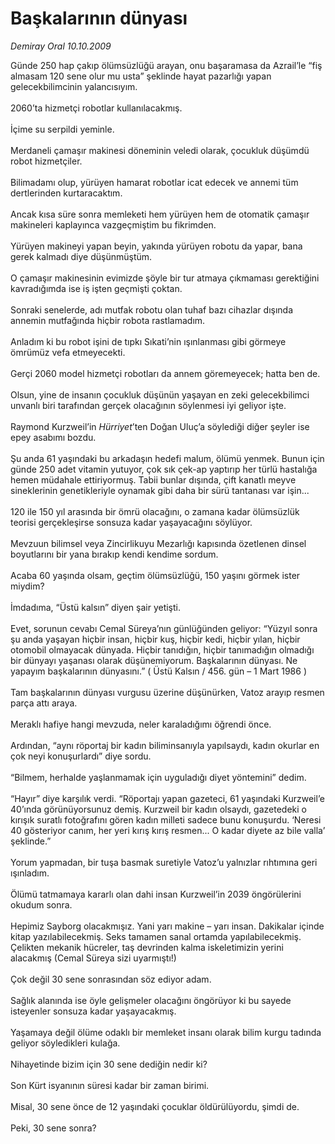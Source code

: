 # Başkalarının dünyası

*Demiray Oral 10.10.2009*

<div class="taraf_structure_2col_1zq">
<div class="margen_n">



 <p>Günde 250 hap çakıp ölümsüzlüğü arayan, onu başaramasa da Azrail’le “fiş almasam 120 sene olur mu usta” şeklinde hayat pazarlığı yapan gelecekbilimcinin yalancısıyım. <br/><br/>2060’ta hizmetçi robotlar kullanılacakmış. <br/><br/>İçime su serpildi yeminle. <br/><br/>Merdaneli çamaşır makinesi döneminin veledi olarak, çocukluk düşümdü robot hizmetçiler. <br/><br/>Bilimadamı olup, yürüyen hamarat robotlar icat edecek ve annemi tüm dertlerinden kurtaracaktım. <br/><br/>Ancak kısa süre sonra memleketi hem yürüyen hem de otomatik çamaşır makineleri kaplayınca vazgeçmiştim bu fikrimden. <br/><br/>Yürüyen makineyi yapan beyin, yakında yürüyen robotu da yapar, bana gerek kalmadı diye düşünmüştüm. <br/><br/>O çamaşır makinesinin evimizde şöyle bir tur atmaya çıkmaması gerektiğini kavradığımda ise iş işten geçmişti çoktan. <br/><br/>Sonraki senelerde, adı mutfak robotu olan tuhaf bazı cihazlar dışında annemin mutfağında hiçbir robota rastlamadım. <br/><br/>Anladım ki bu robot işini de tıpkı Sıkati’nin ışınlanması gibi görmeye ömrümüz vefa etmeyecekti. <br/><br/>Gerçi 2060 model hizmetçi robotları da annem göremeyecek; hatta ben de. <br/><br/>Olsun, yine de insanın çocukluk düşünün yaşayan en zeki gelecekbilimci unvanlı biri tarafından gerçek olacağının söylenmesi iyi geliyor işte. <br/><br/>Raymond Kurzweil’in <i>Hürriyet</i>’ten Doğan Uluç’a söylediği diğer şeyler ise epey asabımı bozdu. <br/><br/>Şu anda 61 yaşındaki bu arkadaşın hedefi malum, ölümü yenmek. Bunun için günde 250 adet vitamin yutuyor, çok sık çek-ap yaptırıp her türlü hastalığa hemen müdahale ettiriyormuş. Tabii bunlar dışında, çift kanatlı meyve sineklerinin genetikleriyle oynamak gibi daha bir sürü tantanası var işin... <br/><br/>120 ile 150 yıl arasında bir ömrü olacağını, o zamana kadar ölümsüzlük teorisi gerçekleşirse sonsuza kadar yaşayacağını söylüyor. <br/><br/>Mevzuun bilimsel veya Zincirlikuyu Mezarlığı kapısında özetlenen dinsel boyutlarını bir yana bırakıp kendi kendime sordum. <br/><br/>Acaba 60 yaşında olsam, geçtim ölümsüzlüğü, 150 yaşını görmek ister miydim? <br/><br/>İmdadıma, “Üstü kalsın” diyen şair yetişti. <br/><br/>Evet, sorunun cevabı Cemal Süreya’nın günlüğünden geliyor: “Yüzyıl sonra şu anda yaşayan hiçbir insan, hiçbir kuş, hiçbir kedi, hiçbir yılan, hiçbir otomobil olmayacak dünyada. Hiçbir tanıdığın, hiçbir tanımadığın olmadığı bir dünyayı yaşanası olarak düşünemiyorum. Başkalarının dünyası. Ne yapayım başkalarının dünyasını.” ( Üstü Kalsın / 456. gün – 1 Mart 1986 ) <br/><br/>Tam başkalarının dünyası vurgusu üzerine düşünürken, Vatoz arayıp resmen parça attı araya. <br/><br/>Meraklı hafiye hangi mevzuda, neler karaladığımı öğrendi önce. <br/><br/>Ardından, “aynı röportaj bir kadın biliminsanıyla yapılsaydı, kadın okurlar en çok neyi konuşurlardı” diye sordu. <br/><br/>“Bilmem, herhalde yaşlanmamak için uyguladığı diyet yöntemini” dedim. <br/><br/>“Hayır” diye karşılık verdi. “Röportajı yapan gazeteci, 61 yaşındaki Kurzweil’e 40’ında görünüyorsunuz demiş. Kurzweil bir kadın olsaydı, gazetedeki o kırışık suratlı fotoğrafını gören kadın milleti sadece bunu konuşurdu. ‘Neresi 40 gösteriyor canım, her yeri kırış kırış resmen... O kadar diyete az bile valla’ şeklinde.” <br/><br/>Yorum yapmadan, bir tuşa basmak suretiyle Vatoz’u yalnızlar rıhtımına geri ışınladım. <br/><br/>Ölümü tatmamaya kararlı olan dahi insan Kurzweil’in 2039 öngörülerini okudum sonra. <br/><br/>Hepimiz Sayborg olacakmışız. Yani yarı makine – yarı insan. Dakikalar içinde kitap yazılabilecekmiş. Seks tamamen sanal ortamda yapılabilecekmiş. Çelikten mekanik hücreler, taş devrinden kalma iskeletimizin yerini alacakmış (Cemal Süreya sizi uyarmıştı!) <br/><br/>Çok değil 30 sene sonrasından söz ediyor adam. <br/><br/>Sağlık alanında ise öyle gelişmeler olacağını öngörüyor ki bu sayede isteyenler sonsuza kadar yaşayacakmış. <br/><br/>Yaşamaya değil ölüme odaklı bir memleket insanı olarak bilim kurgu tadında geliyor söyledikleri kulağa. <br/><br/>Nihayetinde bizim için 30 sene dediğin nedir ki? <br/><br/>Son Kürt isyanının süresi kadar bir zaman birimi. <br/><br/>Misal, 30 sene önce de 12 yaşındaki çocuklar öldürülüyordu, şimdi de. <br/><br/>Peki, 30 sene sonra?</p>
<br/>
<br/>
<br/>



<br/>


<div id="taraf_not">
</div>

</div>


</div>
